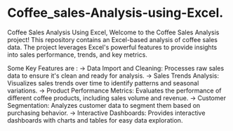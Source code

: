 # Coffee_sales-Analysis-using-Excel.
Coffee Sales Analysis Using Excel, Welcome to the Coffee Sales Analysis project! This repository contains an Excel-based analysis of coffee sales data. The project leverages Excel's powerful features to provide insights into sales performance, trends, and key metrics.

Some Key Features are :
-> Data Import and Cleaning: Processes raw sales data to ensure it's clean and ready for analysis.
-> Sales Trends Analysis: Visualizes sales trends over time to identify patterns and seasonal variations.
-> Product Performance Metrics: Evaluates the performance of different coffee products, including sales volume and revenue.
-> Customer Segmentation: Analyzes customer data to segment them based on purchasing behavior.
-> Interactive Dashboards: Provides interactive dashboards with charts and tables for easy data exploration.
